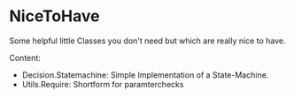 # NiceToHave
Some helpful little Classes you don't need but which are really nice to have.

Content:
* Decision.Statemachine: Simple Implementation of a State-Machine.
* Utils.Require: Shortform for paramterchecks